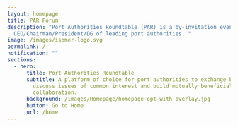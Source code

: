 ```yaml
---
layout: homepage
title: PAR Forum
description: "Port Authorities Roundtable (PAR) is a by-invitation event for
  CEO/Chairman/President/DG of leading port authorities. "
image: /images/isomer-logo.svg
permalink: /
notification: ""
sections:
  - hero:
      title: Port Authorities Roundtable
      subtitle: A platform of choice for port authorities to exchange best practices,
        discuss issues of common interest and build mutually beneficial
        collaboration.
      background: /images/Homepage/homepage-opt-with-overlay.jpg
      button: Go to Home
      url: /home
---
```

